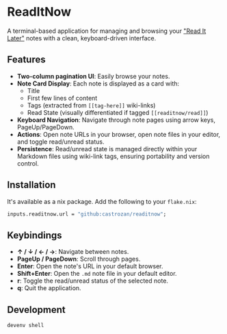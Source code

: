 # ReadItNow

A terminal-based application for managing and browsing your ["Read It Later"](https://github.com/DominikPieper/obsidian-ReadItLater) notes with a clean, keyboard-driven interface.

## Features

- **Two-column pagination UI**: Easily browse your notes.
- **Note Card Display**: Each note is displayed as a card with:
    - Title
    - First few lines of content
    - Tags (extracted from `[[tag-here]]` wiki-links)
    - Read State (visually differentiated if tagged `[[readitnow/read]]`)
- **Keyboard Navigation**: Navigate through note pages using arrow keys, PageUp/PageDown.
- **Actions**: Open note URLs in your browser, open note files in your editor, and toggle read/unread status.
- **Persistence**: Read/unread state is managed directly within your Markdown files using wiki-link tags, ensuring portability and version control.

## Installation

It's available as a nix package. Add the following to your `flake.nix`:
```nix
inputs.readitnow.url = "github:castrozan/readitnow";
```

## Keybindings

- **↑ / ↓ / ← / →**: Navigate between notes.
- **PageUp / PageDown**: Scroll through pages.
- **Enter**: Open the note's URL in your default browser.
- **Shift+Enter**: Open the `.md` note file in your default editor.
- **r**: Toggle the read/unread status of the selected note.
- **q**: Quit the application.

## Development

```bash
devenv shell
```
